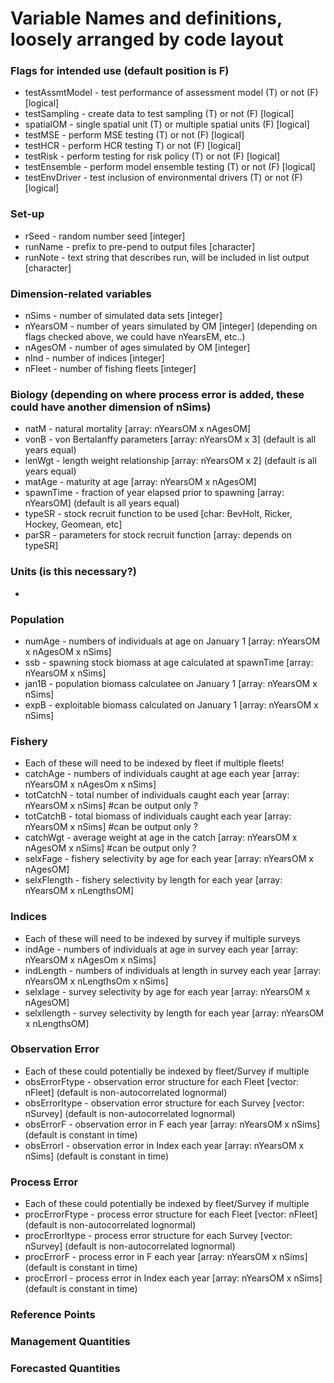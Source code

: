 # Variable Names and definitions, loosely arranged by code layout

### Flags for intended use (default position is F)
+ testAssmtModel - test performance of assessment model (T) or not (F) [logical]
+ testSampling - create data to test sampling (T) or not (F)  [logical]
+ spatialOM - single spatial unit (T) or multiple spatial units (F)  [logical]
+ testMSE - perform MSE testing (T) or not (F)  [logical]
+ testHCR - perform HCR testing T) or not (F)  [logical]
+ testRisk - perform testing for risk policy (T) or not (F)  [logical]
+ testEnsemble - perform model ensemble testing (T) or not (F)  [logical]
+ testEnvDriver - test inclusion of environmental drivers (T) or not (F)  [logical]

### Set-up
+ rSeed - random number seed [integer]
+ runName - prefix to pre-pend to output files [character]
+ runNote - text string that describes run, will be included in list output [character]

### Dimension-related variables
+ nSims - number of simulated data sets  [integer]
+ nYearsOM - number of years simulated by OM [integer] (depending on flags checked above, we could have nYearsEM, etc..)
+ nAgesOM - number of ages simulated by OM [integer]
+ nInd - number of indices [integer]
+ nFleet - number of fishing fleets [integer]


### Biology (depending on where process error is added, these could have another dimension of nSims)
+ natM - natural mortality [array: nYearsOM x nAgesOM]
+ vonB - von Bertalanffy parameters [array: nYearsOM x 3] (default is all years equal)
+ lenWgt - length weight relationship [array: nYearsOM x 2] (default is all years equal)
+ matAge - maturity at age [array: nYearsOM x nAgesOM]
+ spawnTime - fraction of year elapsed prior to spawning [array: nYearsOM] (default is all years equal)
+ typeSR - stock recruit function to be used [char: BevHolt, Ricker, Hockey, Geomean, etc]
+ parSR - parameters for stock recruit function [array: depends on typeSR]

### Units (is this necessary?)
+ 

### Population
+ numAge - numbers of individuals at age on January 1 [array: nYearsOM x nAgesOM x nSims]
+ ssb - spawning stock biomass at age calculated at spawnTime [array: nYearsOM x nSims]
+ jan1B - population biomass calculatee on January 1 [array: nYearsOM x nSims]
+ expB - exploitable biomass calculated on January 1 [array: nYearsOM x nSims]

### Fishery
+ Each of these will need to be indexed by fleet if multiple fleets!
+ catchAge - numbers of individuals caught at age each year [array: nYearsOM x nAgesOm x nSims]
+ totCatchN - total number of individuals caught each year [array: nYearsOM x nSims] #can be output only ?
+ totCatchB - total biomass of individuals caught each year [array: nYearsOM x nSims] #can be output only ?
+ catchWgt - average weight at age in the catch [array: nYearsOM x nAgesOM x nSims] #can be output only ?
+ selxFage - fishery selectivity by age for each year [array: nYearsOM x nAgesOM]
+ selxFlength - fishery selectivity by length for each year [array: nYearsOM x nLengthsOM]

### Indices
+ Each of these will need to be indexed by survey if multiple surveys
+ indAge - numbers of individuals at age in survey each year [array: nYearsOM x nAgesOm x nSims]
+ indLength - numbers of individuals at length in survey each year [array: nYearsOM x nLengthsOm x nSims]
+ selxIage - survey selectivity by age for each year [array: nYearsOM x nAgesOM]
+ selxIlength - survey selectivity by length for each year [array: nYearsOM x nLengthsOM]

### Observation Error
+ Each of these could potentially be indexed by fleet/Survey if multiple
+ obsErrorFtype - observation error structure for each Fleet [vector: nFleet] (default is non-autocorrelated lognormal)
+ obsErrorItype - observation error structure for each Survey [vector: nSurvey] (default is non-autocorrelated lognormal)
+ obsErrorF - observation error in F each year [array: nYearsOM x nSims] (default is constant in time)
+ obsErrorI - observation error in Index each year [array: nYearsOM x nSims] (default is constant in time)

### Process Error
+ Each of these could potentially be indexed by fleet/Survey if multiple
+ procErrorFtype - process error structure for each Fleet [vector: nFleet] (default is non-autocorrelated lognormal)
+ procErrorItype - process error structure for each Survey [vector: nSurvey] (default is non-autocorrelated lognormal)
+ procErrorF - process error in F each year [array: nYearsOM x nSims] (default is constant in time)
+ procErrorI - process error in Index each year [array: nYearsOM x nSims] (default is constant in time)

### Reference Points


### Management Quantities


### Forecasted Quantities
